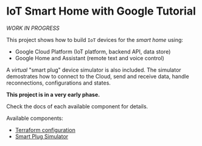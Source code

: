 # IoT Smart Home with Google Tutorial

*WORK IN PROGRESS*

This project shows how to build `IoT` devices for the _smart home_ using:

 * Google Cloud Platform (IoT platform, backend API, data store)
 * Google Home and Assistant (remote text and voice control)

A _virtual_ "smart plug" device simulator is also included.
The simulator demostrates how to connect to the Cloud, send and receive
data, handle reconnections, configurations and states.

**This project is in a very early phase.**

Check the docs of each available component for details.

Available components:

 * [Terraform configuration](./terraform)
 * [Smart Plug Simulator](./smart-plug-simulator)
